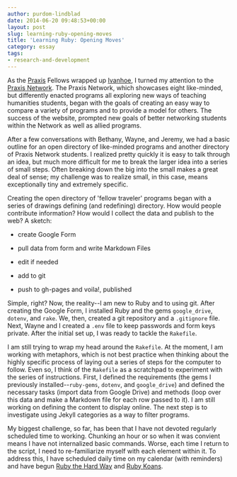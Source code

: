 ```yaml
---
author: purdom-lindblad
date: 2014-06-20 09:48:53+00:00
layout: post
slug: learning-ruby-opening-moves
title: 'Learning Ruby: Opening Moves'
category: essay
tags:
- research-and-development
---
```


As the [Praxis](https://praxis.scholarslab.org) Fellows wrapped up [Ivanhoe](http://ivanhoe.scholarslab.org), I turned my attention to the [Praxis Network](http://www.praxis-network.org). The Praxis Network, which showcases eight like-minded, but differently enacted programs all exploring new ways of teaching humanities students, began with the goals of creating an easy way to compare a variety of programs and to provide a model for others. The success of the website, prompted new goals of better networking students within the Network as well as allied programs.

After a few conversations with Bethany, Wayne, and Jeremy, we had a basic outline for an open directory of like-minded programs and another directory of Praxis Network students. I realized pretty quickly it is easy to talk through an idea, but much more difficult for me to break the larger idea into a series of small steps. Often breaking down the big into the small makes a great deal of sense; my challenge was to realize small, in this case, means exceptionally tiny and extremely specific.

Creating the open directory of 'fellow traveler' programs began with a series of drawings defining (and redefining) directory. How would people contribute information? How would I collect the data and publish to the web? A sketch:



	
  * create Google Form

	
  * pull data from form and write Markdown Files

	
  * edit if needed

	
  * add to git

	
  * push to gh-pages and voila!, published


Simple, right? Now, the reality--I am new to Ruby and to using git. After creating the Google Form, I installed Ruby and the gems `google_drive`, `dotenv`, and `rake`. We, then, created a git repository and a `.gitignore` file. Next, Wayne and I created a `.env` file to keep passwords and form keys private. After the initial set up, I was ready to tackle the `Rakefile`.

I am still trying to wrap my head around the `Rakefile`. At the moment, I am working with metaphors, which is not best practice when thinking about the highly specific process of laying out a series of steps for the computer to follow. Even so, I think of the `Rakefile` as a scratchpad to experiment with the series of instructions. First, I defined the requirements (the gems I previously installed--`ruby-gems`, `dotenv`, and `google_drive`) and defined the necessary tasks (import data from Google Drive) and methods (loop over this data and make a Markdown file for each row passed to it). I am still working on defining the content to display online. The next step is to investigate using Jekyll categories as a way to filter programs. 

My biggest challenge, so far, has been that I have not devoted regularly scheduled time to working. Chunking an hour or so when it was convient means I have not internalized basic commands. Worse, each time I return to the script, I need to re-familiarize myself with each element within it. To address this, I have scheduled daily time on my calendar (with reminders) and have begun [Ruby the Hard Way](http://ruby.learncodethehardway.org) and [Ruby Koans](http://rubykoans.com).
